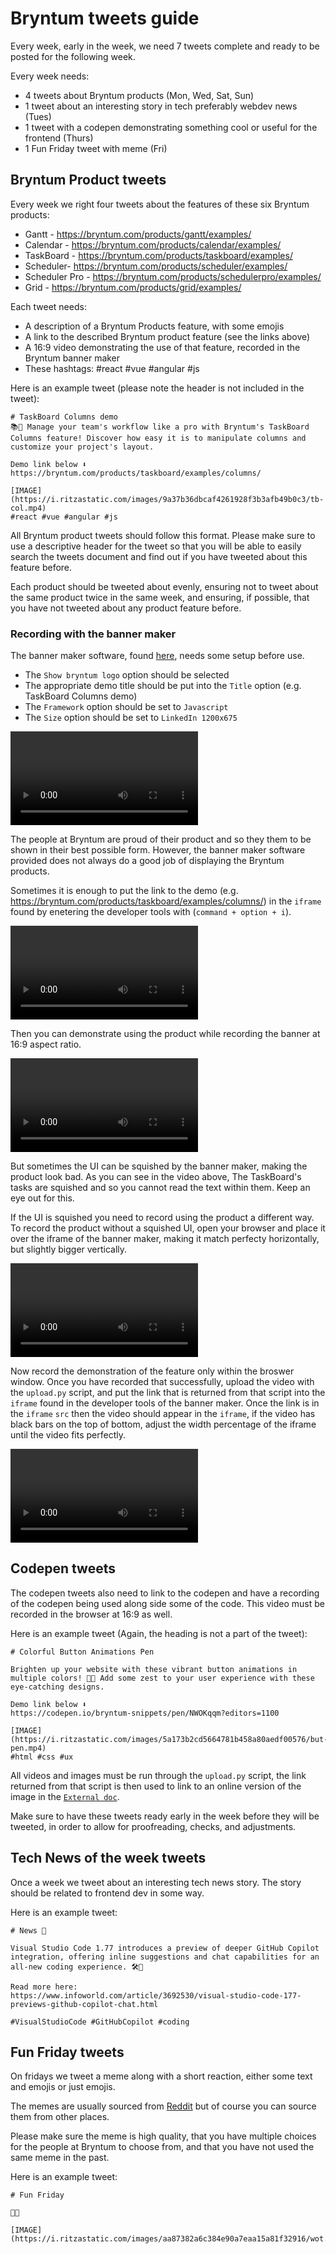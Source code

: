 # Bryntum tweets guide

Every week, early in the week, we need 7 tweets complete and ready to be posted for the following week.

Every week needs:

- 4 tweets about Bryntum products (Mon, Wed, Sat, Sun)
- 1 tweet about an interesting story in tech preferably webdev news (Tues)
- 1 tweet with a codepen demonstrating something cool or useful for the frontend (Thurs)
- 1 Fun Friday tweet with meme (Fri)

## Bryntum Product tweets

Every week we right four tweets about the features of these six Bryntum products:

- Gantt - https://bryntum.com/products/gantt/examples/
- Calendar - https://bryntum.com/products/calendar/examples/
- TaskBoard - https://bryntum.com/products/taskboard/examples/
- Scheduler- https://bryntum.com/products/scheduler/examples/
- Scheduler Pro - https://bryntum.com/products/schedulerpro/examples/
- Grid - https://bryntum.com/products/grid/examples/

Each tweet needs:

- A description of a Bryntum Products feature, with some emojis
- A link to the described Bryntum product feature (see the links above)
- A 16:9 video demonstrating the use of that feature, recorded in the Bryntum banner maker
- These hashtags: #react #vue #angular #js

Here is an example tweet (please note the header is not included in the tweet):

```
# TaskBoard Columns demo
📚🔀 Manage your team's workflow like a pro with Bryntum's TaskBoard Columns feature! Discover how easy it is to manipulate columns and customize your project's layout.

Demo link below ⬇️
https://bryntum.com/products/taskboard/examples/columns/

[IMAGE](https://i.ritzastatic.com/images/9a37b36dbcaf4261928f3b3afb49b0c3/tb-col.mp4)
#react #vue #angular #js
```

All Bryntum product tweets should follow this format. Please make sure to use a descriptive header for the tweet so that you will be able to easily search the tweets document and find out if you have tweeted about this feature before.

Each product should be tweeted about evenly, ensuring not to tweet about the same product twice in the same week, and ensuring, if possible, that you have not tweeted about any product feature before.

### Recording with the banner maker

The banner maker software, found [here](), needs some setup before use.

- The `Show bryntum logo` option should be selected
- The appropriate demo title should be put into the `Title` option (e.g. TaskBoard Columns demo)
- The `Framework` option should be set to `Javascript`
- The `Size` option should be set to `LinkedIn 1200x675`

![Banner maker settings](https://i.ritzastatic.com/images/2f261694531241d397c8992fc1b45c1a/banner-maker-settings.mp4)

The people at Bryntum are proud of their product and so they them to be shown in their best possible form. However, the banner maker software provided does not always do a good job of displaying the Bryntum products.

Sometimes it is enough to put the link to the demo (e.g. https://bryntum.com/products/taskboard/examples/columns/) in the `iframe` found by enetering the developer tools with (`command + option + i`).

![Open banner maker dev tools](https://i.ritzastatic.com/images/5732f1a545ce4d9085824b579e2fe750/banner-dev.mp4)

Then you can demonstrate using the product while recording the banner at 16:9 aspect ratio.

![Record the product feature](https://i.ritzastatic.com/images/0c146a9114aa4cfab271dea586e02c3c/record-feature.mp4)

But sometimes the UI can be squished by the banner maker, making the product look bad. As you can see in the video above, The TaskBoard's tasks are squished and so you cannot read the text within them. Keep an eye out for this.

If the UI is squished you need to record using the product a different way. To record the product without a squished UI, open your browser and place it over the iframe of the banner maker, making it match perfecty horizontally, but slightly bigger vertically.

![Record browser](https://i.ritzastatic.com/images/139a4f4389e74ec3802addc5c8cb3482/record-browser.mp4)

Now record the demonstration of the feature only within the broswer window. Once you have recorded that successfully, upload the video with the `upload.py` script, and put the link that is returned from that script into the `iframe` found in the developer tools of the banner maker. Once the link is in the `iframe` `src` then the video should appear in the `iframe`, if the video has black bars on the top of bottom, adjust the width percentage of the iframe until the video fits perfectly.

![Record video in banner](https://i.ritzastatic.com/images/831f30ab4b4d44caa336d02ca1d40597/record-vide.mp4)

## Codepen tweets

The codepen tweets also need to link to the codepen and have a recording of the codepen being used along side some of the code. This video must be recorded in the browser at 16:9 as well.

Here is an example tweet (Again, the heading is not a part of the tweet):

```
# Colorful Button Animations Pen

Brighten up your website with these vibrant button animations in multiple colors! 🌈✨ Add some zest to your user experience with these eye-catching designs.

Demo link below ⬇️
https://codepen.io/bryntum-snippets/pen/NWOKqqm?editors=1100

[IMAGE](https://i.ritzastatic.com/images/5a173b2cd5664781b458a80aedf00576/but-pen.mp4)
#html #css #ux
```

All videos and images must be run through the `upload.py` script, the link returned from that script is then used to link to an online version of the image in the [`External doc`](https://docs.google.com/document/d/1EnolV69AqvR76GA9kTwmSCGjPgKnl-lIPrj8E7aHm0M/edit#).

Make sure to have these tweets ready early in the week before they will be tweeted, in order to allow for proofreading, checks, and adjustments.

## Tech News of the week tweets

Once a week we tweet about an interesting tech news story. The story should be related to frontend dev in some way.

Here is an example tweet:

```
# News 📰

Visual Studio Code 1.77 introduces a preview of deeper GitHub Copilot integration, offering inline suggestions and chat capabilities for an all-new coding experience. 🛠️💬

Read more here:
https://www.infoworld.com/article/3692530/visual-studio-code-177-previews-github-copilot-chat.html

#VisualStudioCode #GitHubCopilot #coding

```

## Fun Friday tweets

On fridays we tweet a meme along with a short reaction, either some text and emojis or just emojis.

The memes are usually sourced from [Reddit](https://www.reddit.com/r/ProgrammerHumor/) but of course you can source them from other places.

Please make sure the meme is high quality, that you have multiple choices for the people at Bryntum to choose from, and that you have not used the same meme in the past.

Here is an example tweet:

```
# Fun Friday

🤣🤣

[IMAGE](https://i.ritzastatic.com/images/aa87382a6c384e90a7eaa15a81f32916/wot.jpg)
```
